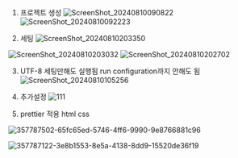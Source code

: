 1. 프로젝트 생성
 ![ScreenShot_20240810090822](https://github.com/user-attachments/assets/cee3e8e5-aed9-4458-8a2a-2b0fa8e7d839)
![ScreenShot_20240810092223](https://github.com/user-attachments/assets/960fb747-a6a5-470e-bdf7-951ba27e6a79)


2. 세팅
 ![ScreenShot_20240810203350](https://github.com/user-attachments/assets/34171b6c-c852-4e2d-b2d6-ba4773764d9b)

![ScreenShot_20240810203032](https://github.com/user-attachments/assets/3204595a-405f-4466-9a22-49903288a11f)
![ScreenShot_20240810202702](https://github.com/user-attachments/assets/4a732b89-fbc7-417f-b642-a2df122f64d9)

3. UTF-8 세팅만해도 실행됨 run configuration까지 안해도 됨
![ScreenShot_20240810105256](https://github.com/user-attachments/assets/68ac207c-1a11-44f0-b5c5-904b4cc99bf1)

4. 추가설정
![111](https://github.com/user-attachments/assets/b48b720a-446e-4669-a130-09af448ca6ce)



5. prettier 적용 html css

![357787502-65fc65ed-5746-4ff6-9990-9e8766881c96](https://github.com/user-attachments/assets/a0403854-8ce7-4960-9cd2-1e2a76c9042a)

![357787122-3e8b1553-8e5a-4138-8dd9-15520de36f19](https://github.com/user-attachments/assets/a0ec5ddf-463f-4475-a866-0a0bbbe6892d)
